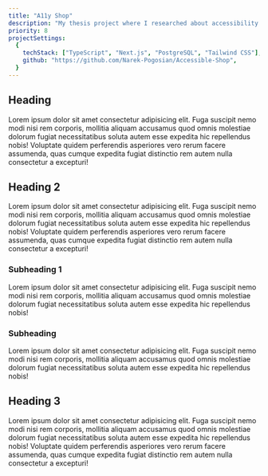 ```yaml
---
title: "A11y Shop"
description: "My thesis project where I researched about accessibility and built a prototype of an online store with accessibility requirements."
priority: 8
projectSettings:
  {
    techStack: ["TypeScript", "Next.js", "PostgreSQL", "Tailwind CSS"],
    github: "https://github.com/Narek-Pogosian/Accessible-Shop",
  }
---
```


## Heading

Lorem ipsum dolor sit amet consectetur adipisicing elit. Fuga suscipit
nemo modi nisi rem corporis, mollitia aliquam accusamus quod omnis
molestiae dolorum fugiat necessitatibus soluta autem esse expedita hic
repellendus nobis! Voluptate quidem perferendis asperiores vero rerum
facere assumenda, quas cumque expedita fugiat distinctio rem autem nulla
consectetur a excepturi!

## Heading 2

Lorem ipsum dolor sit amet consectetur adipisicing elit. Fuga suscipit
nemo modi nisi rem corporis, mollitia aliquam accusamus quod omnis
molestiae dolorum fugiat necessitatibus soluta autem esse expedita hic
repellendus nobis! Voluptate quidem perferendis asperiores vero rerum
facere assumenda, quas cumque expedita fugiat distinctio rem autem nulla
consectetur a excepturi!

### Subheading 1

Lorem ipsum dolor sit amet consectetur adipisicing elit. Fuga suscipit
nemo modi nisi rem corporis, mollitia aliquam accusamus quod omnis
molestiae dolorum fugiat necessitatibus soluta autem esse expedita hic
repellendus nobis!

### Subheading

Lorem ipsum dolor sit amet consectetur adipisicing elit. Fuga suscipit
nemo modi nisi rem corporis, mollitia aliquam accusamus quod omnis
molestiae dolorum fugiat necessitatibus soluta autem esse expedita hic
repellendus nobis!

## Heading 3

Lorem ipsum dolor sit amet consectetur adipisicing elit. Fuga suscipit
nemo modi nisi rem corporis, mollitia aliquam accusamus quod omnis
molestiae dolorum fugiat necessitatibus soluta autem esse expedita hic
repellendus nobis! Voluptate quidem perferendis asperiores vero rerum
facere assumenda, quas cumque expedita fugiat distinctio rem autem nulla
consectetur a excepturi!
